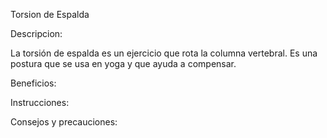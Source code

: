 Torsion de Espalda 

Descripcion: 

La torsión de espalda es un ejercicio que rota la columna vertebral.
Es una postura que se usa en yoga y que ayuda a compensar. 

Beneficios:



Instrucciones:




Consejos y precauciones:




